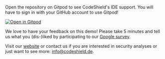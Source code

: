 Open the repository on Gitpod to see CodeShield's IDE support. You will have to sign in with your GitHub account to use Gitpod!

[![Open in Gitpod](https://gitpod.io/button/open-in-gitpod.svg)](https://gitpod.io#snapshot/ceed4d15-b58b-4736-a360-d4784c2ba66b)

We love to have your feedback on this demo! Please take 5 minutes and tell us what you (dis-)liked by participating to our [Google survey](https://forms.gle/YyF6eX9G788FgdEU6).

Visit our [website](https://codeshield.de) or contact us if you are interested in security analyses or just want to see more: [info@codeshield.de](mailto:info@codeshield.de).
